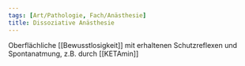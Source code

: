 ```yaml
---
tags: [Art/Pathologie, Fach/Anästhesie]
title: Dissoziative Anästhesie
---
```

Oberflächliche [[Bewusstlosigkeit]] mit erhaltenen Schutzreflexen und Spontanatmung, z.B. durch [[KETAmin]]